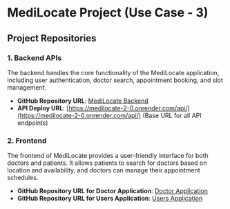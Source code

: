 # MediLocate Project (Use Case - 3)

## Project Repositories

### 1. Backend APIs
The backend handles the core functionality of the MediLocate application, including user authentication, doctor search, appointment booking, and slot management.

- **GitHub Repository URL**: [MediLocate Backend](https://github.com/001sudhanshu001/medilocate)
- **API Deploy URL**: [https://medilocate-2-0.onrender.com/api/](https://medilocate-2-0.onrender.com/api/) (Base URL for all API endpoints)

### 2. Frontend
The frontend of MediLocate provides a user-friendly interface for both doctors and patients. It allows patients to search for doctors based on location and availability, and doctors can manage their appointment schedules.

- **GitHub Repository URL for Doctor Application**: [Doctor Application](https://github.com/Sushm18/medilocate)
- **GitHub Repository URL for Users Application**: [Users Application](https://github.com/paras210/DoctorFrontend/tree/main/frontend)

